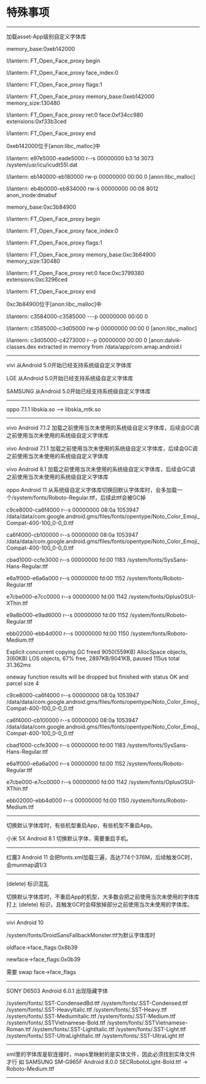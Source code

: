# 特殊事项

****************************************************************************************************

加载asset-App级别自定义字体库

memory_base:0xeb142000

I/lantern: FT_Open_Face_proxy begin

I/lantern: FT_Open_Face_proxy face_index:0

I/lantern: FT_Open_Face_proxy flags:1

I/lantern: FT_Open_Face_proxy memory_base:0xeb142000 memory_size:130480

I/lantern: FT_Open_Face_proxy ret:0 face:0xf34cc980 extensions:0xf33b3ced

I/lantern: FT_Open_Face_proxy end

0xeb142000位于[anon:libc_malloc]中

I/lantern: e97e5000-eade5000 r--s 00000000 b3:1d 3073                               /system/usr/icu/icudt55l.dat

I/lantern: eb140000-eb180000 rw-p 00000000 00:00 0                                  [anon:libc_malloc]

I/lantern: eb4b0000-eb834000 rw-s 00000000 00:08 8012                               anon_inode:dmabuf

memory_base:0xc3b84900

I/lantern: FT_Open_Face_proxy begin

I/lantern: FT_Open_Face_proxy face_index:0

I/lantern: FT_Open_Face_proxy flags:1

I/lantern: FT_Open_Face_proxy memory_base:0xc3b84900 memory_size:130480

I/lantern: FT_Open_Face_proxy ret:0 face:0xc3799380 extensions:0xc3296ced

I/lantern: FT_Open_Face_proxy end

0xc3b84900位于[anon:libc_malloc]中

I/lantern: c3584000-c3585000 ---p 00000000 00:00 0

I/lantern: c3585000-c3d05000 rw-p 00000000 00:00 0                                  [anon:libc_malloc]

I/lantern: c3d05000-c4273000 r--p 00000000 00:00 0                                  [anon:dalvik-classes.dex extracted in memory from /data/app/com.amap.android.l

****************************************************************************************************

vivi 从Android 5.0开始已经支持系统级自定义字体库

LGE 从Android 5.0开始已经支持系统级自定义字体库

SAMSUNG 从Android 5.0开始已经支持系统级自定义字体库

****************************************************************************************************

oppo 7.1.1 libskia.so --> libskia_mtk.so

****************************************************************************************************
vivo Android 7.1.2 加载之前使用当次未使用的系统级自定义字体库，后续会GC调之前使用当次未使用的系统级自定义字体库

vivo Android 7.1.1 加载之前使用当次未使用的系统级自定义字体库，后续会GC调之前使用当次未使用的系统级自定义字体库

vivo Android 8.1 加载之前使用当次未使用的系统级自定义字体库，后续会GC调之前使用当次未使用的系统级自定义字体库

oppo Android 11 从系统级自定义字体库切换回默认字体库时，会多加载一个/system/fonts/Roboto-Regular.ttf，后续此ttf会被GC掉

c9ce8000-ca6f4000 r--s 00000000 08:0a 1053947                            /data/data/com.google.android.gms/files/fonts/opentype/Noto_Color_Emoji_Compat-400-100_0-0_0.ttf

ca6f4000-cb100000 r--s 00000000 08:0a 1053947                            /data/data/com.google.android.gms/files/fonts/opentype/Noto_Color_Emoji_Compat-400-100_0-0_0.ttf

cbad1000-ccfe3000 r--s 00000000 fd:00 1183                               /system/fonts/SysSans-Hans-Regular.ttf

e6a1f000-e6a6a000 r--s 00000000 fd:00 1152                               /system/fonts/Roboto-Regular.ttf

e7cbe000-e7cc0000 r--s 00000000 fd:00 1142                               /system/fonts/OplusOSUI-XThin.ttf

e9a8b000-e9ad6000 r--s 00000000 fd:00 1152                               /system/fonts/Roboto-Regular.ttf

ebb02000-ebb4d000 r--s 00000000 fd:00 1150                               /system/fonts/Roboto-Medium.ttf

Explicit concurrent copying GC freed 9050(559KB) AllocSpace objects, 3(60KB) LOS objects, 67% free, 2897KB/9041KB, paused 115us total 31.362ms

oneway function results will be dropped but finished with status OK and parcel size 4

c9ce8000-ca6f4000 r--s 00000000 08:0a 1053947                            /data/data/com.google.android.gms/files/fonts/opentype/Noto_Color_Emoji_Compat-400-100_0-0_0.ttf

ca6f4000-cb100000 r--s 00000000 08:0a 1053947                            /data/data/com.google.android.gms/files/fonts/opentype/Noto_Color_Emoji_Compat-400-100_0-0_0.ttf

cbad1000-ccfe3000 r--s 00000000 fd:00 1183                               /system/fonts/SysSans-Hans-Regular.ttf

e6a1f000-e6a6a000 r--s 00000000 fd:00 1152                               /system/fonts/Roboto-Regular.ttf

e7cbe000-e7cc0000 r--s 00000000 fd:00 1142                               /system/fonts/OplusOSUI-XThin.ttf

ebb02000-ebb4d000 r--s 00000000 fd:00 1150                               /system/fonts/Roboto-Medium.ttf

****************************************************************************************************

切换默认字体库时，有些机型重启App，有些机型不重启App。

小米 5X Android 8.1 切换默认字体，需要重启手机。

****************************************************************************************************

红魔3 Android 11 会把fonts.xml加载三遍，高达774个376M，后续触发GC时，会munmap调1/3

****************************************************************************************************

(delete) 标识混乱

切换默认字体库时，不重启App的机型，大多数会把之前使用当次未使用的字体库打上 (delete) 标识，且触发GC时会释放掉部分之前使用当次未使用的字体库。

****************************************************************************************************

vivi Android 10 

/system/fonts/DroidSansFallbackMonster.ttf为默认字体库时

oldface->face_flags:0x8b39

newface->face_flags:0x0b39

需要 swap face->face_flags

****************************************************************************************************

SONY D6503 Android 6.0.1 出现隐藏字体

/system/fonts/.SST-CondensedBd.ttf
/system/fonts/.SST-Condensed.ttf
/system/fonts/.SST-HeavyItalic.ttf
/system/fonts/.SST-Heavy.ttf
/system/fonts/.SST-MediumItalic.ttf
/system/fonts/.SST-Medium.ttf
/system/fonts/.SSTVietnamese-Bold.ttf
/system/fonts/.SSTVietnamese-Roman.ttf
/system/fonts/.SST-LightItalic.ttf
/system/fonts/.SST-Light.ttf
/system/fonts/.SST-UltraLightItalic.ttf
/system/fonts/.SST-UltraLight.ttf

****************************************************************************************************

xml里的字体库是软连接时，maps里映射的是实体文件，因此必须找到实体文件才行
如 SAMSUNG SM-G965F Android 8.0.0
SECRobotoLight-Bold.ttf -> Roboto-Medium.ttf

****************************************************************************************************
